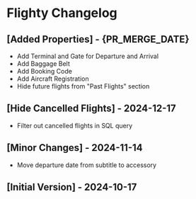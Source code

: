 # Flighty Changelog

## [Added Properties] - {PR_MERGE_DATE}

- Add Terminal and Gate for Departure and Arrival
- Add Baggage Belt
- Add Booking Code
- Add Aircraft Registration
- Hide future flights from "Past Flights" section

## [Hide Cancelled Flights] - 2024-12-17

- Filter out cancelled flights in SQL query

## [Minor Changes] - 2024-11-14

- Move departure date from subtitle to accessory

## [Initial Version] - 2024-10-17
